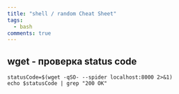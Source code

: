 ```yaml
---
title: "shell / random Cheat Sheet"
tags:
  - bash
comments: true
---
```


## wget - проверка status code

```shell
statusCode=$(wget -qSO- --spider localhost:8000 2>&1)
echo $statusCode | grep "200 OK"
```
